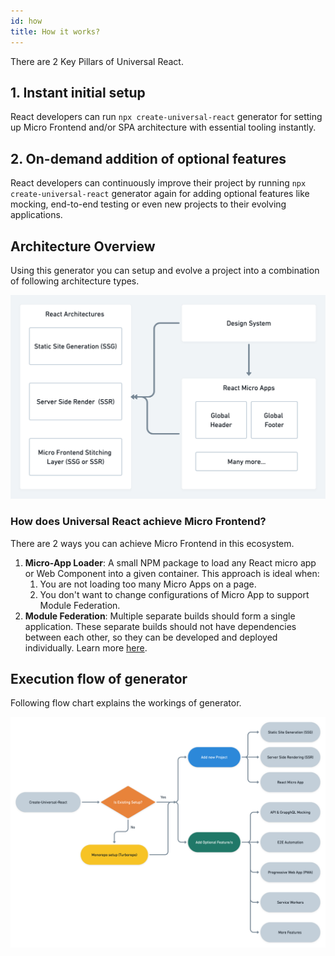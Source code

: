 ```yaml
---
id: how
title: How it works? 
---
```


There are 2 Key Pillars of Universal React.

## 1. Instant initial setup

React developers can run `npx create-universal-react` generator for setting up Micro Frontend and/or SPA architecture with essential tooling instantly. 
## 2. On-demand addition of optional features 

React developers can continuously improve their project by running `npx create-universal-react` generator again for adding optional features like mocking, end-to-end testing or even new projects to their evolving applications. 

## Architecture Overview

Using this generator you can setup and evolve a project into a combination of following architecture types. 

![Architecture Types with Universal React generator](/img/universal-react-arch-types-2x.png)

### How does Universal React achieve Micro Frontend? 

There are 2 ways you can achieve Micro Frontend in this ecosystem. 

1. **Micro-App Loader**: A small NPM package to load any React micro app or Web Component into a given container. This approach is ideal when:
    1. You are not loading too many Micro Apps on a page. 
    2. You don't want to change configurations of Micro App to support Module Federation. 
2. **Module Federation**: Multiple separate builds should form a single application. These separate builds should not have dependencies between each other, so they can be developed and deployed individually. Learn more [here](/universal-react-docs/docs/module-federation/).

## Execution flow of generator

Following flow chart explains the workings of generator. 

![Execution flow of Universal React generator](/img/universal-react-generator-2x.png)
